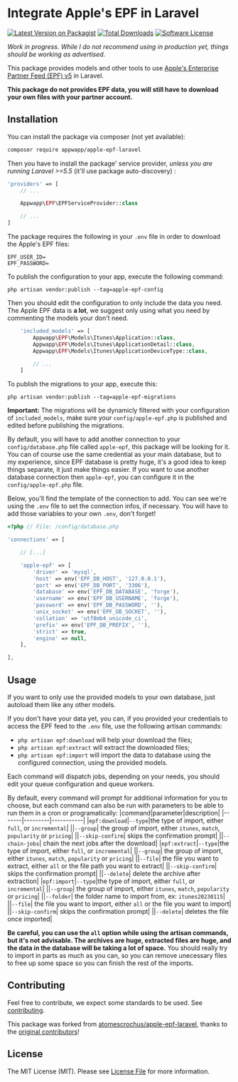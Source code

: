 # Integrate Apple's EPF in Laravel

[![Latest Version on Packagist](https://img.shields.io/packagist/v/appwapp/apple-epf-laravel.svg?style=flat-square)](https://packagist.org/packages/appwapp/apple-epf-laravel)
[![Total Downloads](https://img.shields.io/packagist/dt/appwapp/apple-epf-laravel.svg?style=flat-square)](https://packagist.org/packages/appwapp/apple-epf-laravel)
[![Software License](https://img.shields.io/badge/license-MIT-brightgreen.svg?style=flat-square)](LICENSE.md)

*Work in progress. While I do not recommend using in production yet, things should be working as advertised.*

This package provides models and other tools to use [Apple's Enterprise Partner Feed (EPF) v5](https://feeds.itunes.apple.com/feeds/epf/v5) in Laravel.

**This package do not provides EPF data, you will still have to download your own files with your partner account.**

## Installation

You can install the package via composer (not yet available):

```bash
composer require appwapp/apple-epf-laravel
```

Then you have to install the package' service provider, _unless you are running Laravel >=5.5_ (it'll use package auto-discovery) :

```php
'providers' => [
    // ...

    Appwapp\EPF\EPFServiceProvider::class

    // ...
]
```

The package requires the following in your `.env` file in order to download the Apple's EPF files:

```env
EPF_USER_ID=
EPF_PASSWORD=
```


To publish the configuration to your app, execute the following command:

```text
php artisan vendor:publish --tag=apple-epf-config
```

Then you should edit the configuration to only include the data you need. The Apple EPF data is **a lot**, we suggest only using what you need by commenting the models your don't need.

```php
    'included_models' => [
        Appwapp\EPF\Models\Itunes\Application::class,
        Appwapp\EPF\Models\Itunes\ApplicationDetail::class,
        Appwapp\EPF\Models\Itunes\ApplicationDeviceType::class,

        // ...
    ]
```

To publish the migrations to your app, execute this:

```text
php artisan vendor:publish --tag=apple-epf-migrations
```

**Important:** The migrations will be dynamicly filtered with your configuration of `included_models`, make sure your `config/apple-epf.php` is published and edited before publishing the migrations.

By default, you will have to add another connection to your `config/database.php` file called `apple-epf`, this package will be looking for it. You can of course use the same credential as your main database, but to my experience, since EPF database is pretty huge, it's a good idea to keep things separate, it just make things easier. If you want to use another database connection then `apple-epf`, you can configure it in the `config/apple-epf.php` file.

Below, you'll find the template of the connection to add. You can see we're using the `.env` file to set the connection infos, if necessary. You will have to add those variables to your own `.env`, don't forget!

```php
<?php // File: /config/database.php

'connections' => [

    // [...]

    'apple-epf' => [
        'driver' => 'mysql',
        'host' => env('EPF_DB_HOST', '127.0.0.1'),
        'port' => env('EPF_DB_PORT', '3306'),
        'database' => env('EPF_DB_DATABASE', 'forge'),
        'username' => env('EPF_DB_USERNAME', 'forge'),
        'password' => env('EPF_DB_PASSWORD', ''),
        'unix_socket' => env('EPF_DB_SOCKET', ''),
        'collation' => 'utf8mb4_unicode_ci',
        'prefix' => env('EPF_DB_PREFIX', ''),
        'strict' => true,
        'engine' => null,
    ],

],
```

## Usage

If you want to only use the provided models to your own database, just autoload them like any other models.

If you don't have your data yet, you can, if you provided your credentials to access the EPF feed to the `.env` file, use the following artisan commands:

- `php artisan epf:download` will help your download the files;
- `php artisan epf:extract` will extract the downloaded files;
- `php artisan epf:import` will import the data to database using the configured connection, using the provided models.

Each command will dispatch jobs, depending on your needs, you should edit your queue configuration and queue workers.

By default, every command will prompt for additional information for you to choose, but each command can also be run with parameters to be able to run them in a cron or programatically:
|command|parameter|description|
|-------|---------|-----------|
|`epf:download`|`--type`|the type of import, either `full`, or `incremental`|
||`--group`| the group of import, either `itunes`, `match`, `popularity` or `pricing`|
||`--skip-confirm`| skips the confirmation prompt|
||`--chain-jobs`| chain the next jobs after the download|
|`epf:extract`|`--type`|the type of import, either `full`, or `incremental`|
||`--group`| the group of import, either `itunes`, `match`, `popularity` or `pricing`|
||`--file`| the file you want to extract, either `all` or the file path you want to extract|
||`--skip-confirm`| skips the confirmation prompt|
||`--delete`| delete the archive after extraction|
|`epf:import`|`--type`|the type of import, either `full`, or `incremental`|
||`--group`| the group of import, either `itunes`, `match`, `popularity` or `pricing`|
||`--folder`| the folder name to import from, ex: `itunes20230115`|
||`--file`| the file you want to import, either `all` or the file you want to import|
||`--skip-confirm`| skips the confirmation prompt|
||`--delete`| deletes the file once imported|

**Be careful, you can use the `all` option while using the artisan commands, but it's not advisable. The archives are huge, extracted files are huge, and the data in the database will be taking a lot of space.** You should really try to import in parts as much as you can, so you can remove unecessary files to free up some space so you can finish the rest of the imports.

## Contributing

Feel free to contribute, we expect some standards to be used. See [contributing](CONTRIBUTING.md).

This package was forked from [atomescrochus/apple-epf-laravel](https://github.com/atomescrochus/apple-epf-laravel), thanks to the [original contributors](https://github.com/atomescrochus/apple-epf-laravel/graphs/contributors)!

## License

The MIT License (MIT). Please see [License File](LICENSE.md) for more information.
